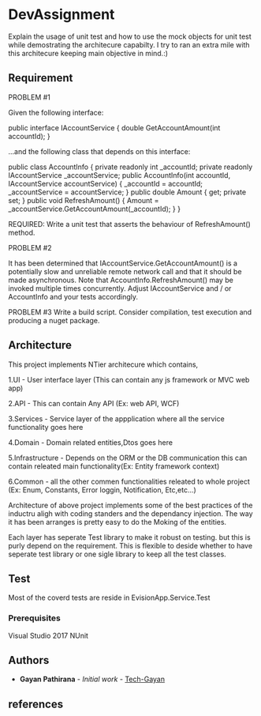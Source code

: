 # DevAssignment 

Explain the usage of unit test and how to use the mock objects for unit test while demostrating the architecure capabilty.
I try to ran an extra mile with this architecure keeping main objective in mind.:)

## Requirement

PROBLEM #1

Given the following interface:

public interface IAccountService
{
   double GetAccountAmount(int accountId);
}

...and the following class that depends on this interface:

public class AccountInfo
{
   private readonly int _accountId;
   private readonly IAccountService _accountService;
   public AccountInfo(int accountId, IAccountService accountService)
{
   _accountId = accountId;
   _accountService = accountService;
}
public double Amount { get; private set; }
public void RefreshAmount()
{
   Amount = _accountService.GetAccountAmount(_accountId);
}
}

REQUIRED: Write a unit test that asserts the behaviour of RefreshAmount() method.

PROBLEM #2

It has been determined that IAccountService.GetAccountAmount() is a potentially slow and
unreliable remote network call and that it should be made asynchronous. Note that
AccountInfo.RefreshAmount() may be invoked multiple times concurrently. Adjust
IAccountService and / or AccountInfo and your tests accordingly.

PROBLEM #3
Write a build script. Consider compilation, test execution and producing a nuget package.

## Architecture

This project implements NTier architecure which contains,

1.UI - User interface layer (This can contain any js framework or MVC web app)

2.API - This can contain Any API (Ex: web API, WCF) 

3.Services - Service layer of the appplication where all the service functionality goes here

4.Domain - Domain related  entities,Dtos goes here

5.Infrastructure - Depends on the ORM or the DB communication this can contain releated main functionality(Ex: Entity framework context)

6.Common - all the other commen functionalities releated to whole project (Ex: Enum, Constants, Error loggin, Notification, Etc,etc...)

Architecture of above project implements some of the best practices of the inductru aligh with coding standers and the dependancy injection.
The way it has been arranges is pretty easy to do the Moking of the entities.

Each layer has seperate Test library to make it robust on testing. but this is purly depend on the requirement.
This is flexible to deside whether to have seperate test library or one sigle library to keep all the test classes.

## Test

Most of the coverd tests are reside in EvisionApp.Service.Test

### Prerequisites

Visual Studio 2017
NUnit

## Authors

* **Gayan Pathirana** - *Initial work* - [Tech-Gayan](https://github.com/tech-gayan)

## references
